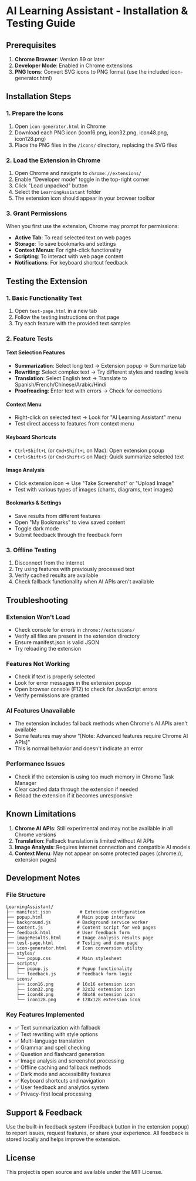 # AI Learning Assistant - Installation & Testing Guide

## Prerequisites

1. **Chrome Browser**: Version 89 or later
2. **Developer Mode**: Enabled in Chrome extensions
3. **PNG Icons**: Convert SVG icons to PNG format (use the included icon-generator.html)

## Installation Steps

### 1. Prepare the Icons
1. Open `icon-generator.html` in Chrome
2. Download each PNG icon (icon16.png, icon32.png, icon48.png, icon128.png)
3. Place the PNG files in the `/icons/` directory, replacing the SVG files

### 2. Load the Extension in Chrome
1. Open Chrome and navigate to `chrome://extensions/`
2. Enable "Developer mode" toggle in the top-right corner
3. Click "Load unpacked" button
4. Select the `LearningAssistant` folder
5. The extension icon should appear in your browser toolbar

### 3. Grant Permissions
When you first use the extension, Chrome may prompt for permissions:
- **Active Tab**: To read selected text on web pages
- **Storage**: To save bookmarks and settings
- **Context Menus**: For right-click functionality
- **Scripting**: To interact with web page content
- **Notifications**: For keyboard shortcut feedback

## Testing the Extension

### 1. Basic Functionality Test
1. Open `test-page.html` in a new tab
2. Follow the testing instructions on that page
3. Try each feature with the provided text samples

### 2. Feature Tests

#### Text Selection Features
- **Summarization**: Select long text → Extension popup → Summarize tab
- **Rewriting**: Select complex text → Try different styles and reading levels
- **Translation**: Select English text → Translate to Spanish/French/Chinese/Arabic/Hindi
- **Proofreading**: Enter text with errors → Check for corrections

#### Context Menu
- Right-click on selected text → Look for "AI Learning Assistant" menu
- Test direct access to features from context menu

#### Keyboard Shortcuts
- `Ctrl+Shift+L` (or `Cmd+Shift+L` on Mac): Open extension popup
- `Ctrl+Shift+S` (or `Cmd+Shift+S` on Mac): Quick summarize selected text

#### Image Analysis
- Click extension icon → Use "Take Screenshot" or "Upload Image"
- Test with various types of images (charts, diagrams, text images)

#### Bookmarks & Settings
- Save results from different features
- Open "My Bookmarks" to view saved content
- Toggle dark mode
- Submit feedback through the feedback form

### 3. Offline Testing
1. Disconnect from the internet
2. Try using features with previously processed text
3. Verify cached results are available
4. Check fallback functionality when AI APIs aren't available

## Troubleshooting

### Extension Won't Load
- Check console for errors in `chrome://extensions/`
- Verify all files are present in the extension directory
- Ensure manifest.json is valid JSON
- Try reloading the extension

### Features Not Working
- Check if text is properly selected
- Look for error messages in the extension popup
- Open browser console (F12) to check for JavaScript errors
- Verify permissions are granted

### AI Features Unavailable
- The extension includes fallback methods when Chrome's AI APIs aren't available
- Some features may show "[Note: Advanced features require Chrome AI APIs]"
- This is normal behavior and doesn't indicate an error

### Performance Issues
- Check if the extension is using too much memory in Chrome Task Manager
- Clear cached data through the extension if needed
- Reload the extension if it becomes unresponsive

## Known Limitations

1. **Chrome AI APIs**: Still experimental and may not be available in all Chrome versions
2. **Translation**: Fallback translation is limited without AI APIs
3. **Image Analysis**: Requires internet connection and compatible AI models
4. **Context Menu**: May not appear on some protected pages (chrome://, extension pages)

## Development Notes

### File Structure
```
LearningAssistant/
├── manifest.json           # Extension configuration
├── popup.html             # Main popup interface
├── background.js          # Background service worker
├── content.js             # Content script for web pages
├── feedback.html          # User feedback form
├── imageResults.html      # Image analysis results page
├── test-page.html         # Testing and demo page
├── icon-generator.html    # Icon conversion utility
├── styles/
│   └── popup.css          # Main stylesheet
├── scripts/
│   ├── popup.js           # Popup functionality
│   └── feedback.js        # Feedback form logic
└── icons/
    ├── icon16.png         # 16x16 extension icon
    ├── icon32.png         # 32x32 extension icon
    ├── icon48.png         # 48x48 extension icon
    └── icon128.png        # 128x128 extension icon
```

### Key Features Implemented
- ✅ Text summarization with fallback
- ✅ Text rewriting with style options
- ✅ Multi-language translation
- ✅ Grammar and spell checking
- ✅ Question and flashcard generation
- ✅ Image analysis and screenshot processing
- ✅ Offline caching and fallback methods
- ✅ Dark mode and accessibility features
- ✅ Keyboard shortcuts and navigation
- ✅ User feedback and analytics system
- ✅ Privacy-first local processing

## Support & Feedback

Use the built-in feedback system (Feedback button in the extension popup) to report issues, request features, or share your experience. All feedback is stored locally and helps improve the extension.

## License

This project is open source and available under the MIT License.